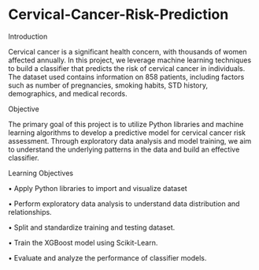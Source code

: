 # Cervical-Cancer-Risk-Prediction

Introduction

Cervical cancer is a significant health concern, with thousands of women affected annually. In this project, we leverage machine learning techniques to build a classifier that predicts the risk of cervical cancer in individuals. The dataset used contains information on 858 patients, including factors such as number of pregnancies, smoking habits, STD history, demographics, and medical records.

Objective

The primary goal of this project is to utilize Python libraries and machine learning algorithms to develop a predictive model for cervical cancer risk assessment. Through exploratory data analysis and model training, we aim to understand the underlying patterns in the data and build an effective classifier.


Learning Objectives

•	Apply Python libraries to import and visualize dataset

•	Perform exploratory data analysis to understand data distribution and relationships.

•	Split and standardize training and testing dataset.

•	Train the XGBoost model using Scikit-Learn.

•	Evaluate and analyze the performance of classifier models.

